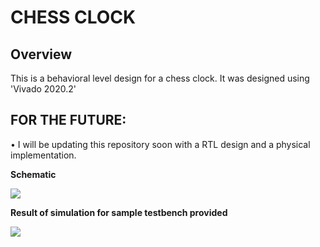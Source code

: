 # CHESS CLOCK
## Overview
This is a behavioral level design for a chess clock. It was designed using 'Vivado 2020.2'
## FOR THE FUTURE:
• I will be updating this repository soon with a RTL design and a physical implementation.

**Schematic**

![](img/schematic.PNG)

**Result of simulation for sample testbench provided**

![](img/testbench_simulation.PNG)
